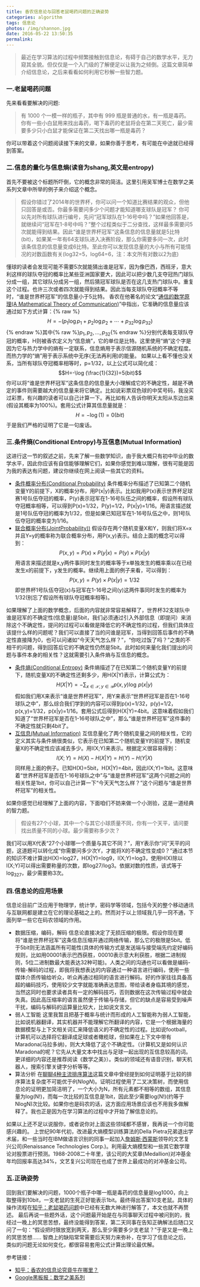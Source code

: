 ```yaml
---
title: 香农信息论与回答老鼠喝药问题的正确姿势
categories: algorithm
tags: 信息论
photos: /img/shannon.jpg
date: 2016-05-22 13:50:35
permalink:
---
```



> 最近在学习算法的过程中频繁接触到信息论，有碍于自己的数学水平，无力窥其全貌。但仅仅是一个入门级的了解便足以让我为之倾倒。这篇文章简单介绍信息论，之后来看看如何利用它秒解一些智力题。

### 一.老鼠喝药问题
先来看看要解决的问题:
> 有 1000 个一模一样的瓶子，其中有 999 瓶是普通的水，有一瓶是毒药。你有一些小白鼠用来找出毒药，喝下毒药的老鼠将会在第二天死亡，最少需要多少只小白鼠才能保证在第二天找出哪一瓶是毒药？

你可以带着这个问题阅读接下来的文章，如果你善于思考，有可能在中途就已经得到答案。
<!-- more -->
### 二.信息的量化与信息熵(读音为shang,英文是entropy)
首先不要被这个标题所吓倒，它的概念非常的简洁。这里引用吴军博士在数学之美系列文章中所举的例子来介绍这个概念。
> 假设你错过了2014年的世界杯，你可以问一个知道比赛结果的观众，但他只回答是或否。你最多需要问多少个问题才能知道哪支球队是冠军？
你可以先对所有球队进行编号，先问“冠军球队在1-16号中吗？”如果他回答是，就继续问“冠军在1-8号中吗？”整个过程类似于二分查找，这样最多需要问5次就能得到结果。因此“谁是世界杯冠军”这条信息的信息量就是5比特(bit)，如果某一年有64支球队进入决赛阶段，那么你需要多问一次，此时该条信息的信息量变成6比特。至此你可以发现信息量的大小与所有可能情况的对数函数有关(log32=5，log64=6，注：本文所有对数以2为底)

懂球的读者会发现可能不需要5次就能猜出谁是冠军，因为像巴西，西班牙，意大利这样的球队夺冠的概率比某些亚洲国家要大，因此可以把少数几支夺冠热门球队分成一组，其它球队分成另一组，然后猜冠军球队是否在这几支热门球队中。重复这个过程。也许三次或者四次就能得到结果。因此当每支球队夺冠概率不等时，“谁是世界杯冠军”的信息量小于5比特。
香农在他著名的论文“[通信的数学原理(A Mathematical Theory of Communication)](https://en.wikipedia.org/wiki/A_Mathematical_Theory_of_Communication)”中指出，它准确的信息量应该通过如下方式计算：{% raw %}$$ H=-(p_1\log p_1+p_2\log p_2+\cdots +p_{32}\log p_{32}) $${% endraw %}其中{% raw %}$p_1,p_2,\ldots ,p_{32}${% endraw %}分别代表每支球队夺冠的概率，H则被香农定义为“信息熵”，它的单位是比特。这里使用“熵”这个字是因为它与热力学中的熵有一定联系，信息熵用于表示信源随机系统的不确定程度。而热力学的“熵”用于表示系统中无序(无法再利用)的能量。
如果以上看不懂也没关系，当所有球队夺冠概率相等时，p=1/32，以上公式可以简化成：$$H=-\log (\frac{1}{32})=5(bit)$$你可以将“谁是世界杯冠军”这条信息的信息量大小理解成它的不确定性，越是不确定的事件则需要越大的信息量来将它确定。比如说彩票双色球的中奖号码，我没买过彩票，有兴趣的读者可以自己计算一下。再比如有人告诉你明天太阳从东边出来(假设其概率为100%)。套用公式计算其信息量就是：$$H=-\log (1)=0(bit)$$于是我们严格的证明了它是一句废话。

### 三.条件熵(Conditional Entropy)与互信息(Mutual Information)
这进行这一节的叙述之前，先来了解一些数学知识，由于我大概只有初中毕业的数学水平，因此你应该有自信能够理解它们，如果你感觉到难以理解，很有可能是因为我的表达有问题，建议你继续在网上阅读一些其它的资料。
- [条件概率分布(Conditional Probability)](https://zh.wikipedia.org/wiki/%E6%9D%A1%E4%BB%B6%E6%A6%82%E7%8E%87%E5%88%86%E5%B8%83)
	条件概率分布描述了已知第二个随机变量Y的前提下，X的概率分布，用P(x|y)表示。比如我用P(x)表示世界杯足球赛1号队伍夺冠的概率，P(y)表示冠军在1-16号队伍之间的概率，假设所有球队夺冠概率相等，可以得到P(x)=1/32，P(y)=1/2，P(x|y)=1/16。用语言描述就是1号队伍夺冠的概率为1/32，但是如果已知冠军在1-16号队伍之中，则1号队伍夺冠的概率变为1/16。
- [联合概率分布(JointProbability))](https://zh.wikipedia.org/wiki/%E8%81%94%E5%90%88%E5%88%86%E5%B8%83)
	假设存在两个随机变量X和Y，则我们将X=x并且Y=y的概率称为联合概率分布，用P(x,y)表示。结合上面的概念可以得到：$$P(x,y)=P(x)\times P(y|x)=P(y)\times P(x|y)$$用语言来描述就是x,y两件事同时发生的概率等于x单独发生的概率乘以在已经发生x的前提下，y发生的概率。继续用上面的例子来看，可以得到：$$P(x,y)=P(y)\times P(x|y)=1/32$$即世界杯1号队伍夺冠(x)与冠军在1-16号之间(y)这两件事同时发生的概率为1/32(别忘了假设所有球队夺冠概率相等)。

如果理解了上面的数学概念，后面的内容就非常容易解释了，世界杯32支球队中谁是冠军的不确定性(信息量)是5bit，我们必须通过引入外部信息（即提问）来消除这个不确定性，提问的过程可以看做是降低它的不确定性的过程，但我们具体应该提什么样的问题呢？我们可以直接了当的问谁是冠军，当得到回答后事件的不确定性直接降为0，也可以问诸如“今天天气怎么样？”，“你吃过饭了吗？”之类的不相干的问题，得到回答后它的不确定性仍然是5bit。此时如何来量化我们提出的问题与事件本身的相关性？这就需要引入条件熵与互信息的概念。
- [条件熵(Conditional Entropy)](https://zh.wikipedia.org/wiki/%E6%9D%A1%E4%BB%B6%E7%86%B5)
	条件熵描述了在已知第二个随机变量Y的前提下，随机变量X的不确定性还剩多少，用H(X|Y)表示，计算公式为：$$H(X|Y)=-\sum_{x\in\mathcal X, y\in\mathcal Y}p(x,y)\log\,p(x|y)$$假如我们用X来表示“谁是世界杯冠军”，用Y来表示“世界杯冠军是否在1-16号球队之中”，那么综合我们学到的内容可以得到p(x)=1/32，p(y)=1/2，p(x,y)=1/32，p(x|y)=1/16。套用公式后得到H(X|Y)=4bit。这意味着假如我们知道了“世界杯冠军是否在1-16号球队之中”，那么“谁是世界杯冠军”这件事的不确定性就只剩4bit了。
- [互信息(Mutual Information)](https://zh.wikipedia.org/wiki/%E4%BA%92%E4%BF%A1%E6%81%AF)
	互信息量化了两个随机变量之间的相关性，它的定义其实与条件熵很类似，它表示在已知第二个随机变量Y的前提下，随机变量X的不确定性应该减去多少。用I(X;Y)来表示。根据定义很容易得到：$$I(X;Y)=H(X)-H(X|Y)=H(Y)-H(Y|X)$$同样用上面的例子。已知H(X)=5bit，H(X|Y)=4bit，因此I(X;Y)=1bit。这意味着“世界杯冠军是否在1-16号球队之中”与“谁是世界杯冠军”这两个问题之间的相关性是1bit，你可以自己计算一下“今天天气怎么样？”这个问题与“谁是世界杯冠军”的相关性。

如果你感觉已经理解了上面的内容，下面咱们不妨来做一个小测验，这是一道经典的智力题。
> 假设有27个小球，其中一个与其它小球质量不同，你有一个天平，请问要找出质量不同的小球。最少需要称多少次？

我们可以用X代表“27个小球哪一个质量与其它不同？”，用Y表示你“问”天平的问题，这道题可以转化成“你需要问多少次Y，才能将X的不确定性变成0？”通过本节的知识不难计算出H(X)=log27，H(X|Y)=log9，I(X;Y)=log3，使用H(X)除以I(X;Y)可以得出需要称量的次数，即log27/log3。依据对数的性质，该式等于$\log _327$，最少需要称3次。
### 四.信息论的应用场景
信息论目前广泛应用于物理学，统计学，密码学等领域，包括今天的整个移动通讯与互联网都是建立在它的理论基础之上的。然而对于以上领域我几乎一窍不通，下面列举一些它在码农领域的作用。
- 数据压缩，编码，解码
	信息论直接决定了无损压缩的极限。假设你现在要将“谁是世界杯冠军”这条信息压缩并通过网络传输，那么它的极限是5bit。低于5bit则无法涵盖所有可能性(具体的传输方式是发送端与接受端先约定好编码规则，比如用00001表示巴西获胜，00010表示意大利获胜，根据二进制规则，5位二进制数最大能表达32种可能)。人类之间的沟通也可以看做是编码-传输-解码的过程，即我将我想表达的内容通过一种语言进行编码，使用一些媒体介质传输给听众，听众再通过相同的语言进行解码。好的作家往往具备高超的编码技巧，使用较少文字就能准确表达意图，带给读者身临其境的感觉，当然这同时也要求读者具有一定的解码技巧，否则数据在这次传输过程中就会失真。因此高压缩率的语言虽然便于传输与存储，但它的缺点是容易受到噪声干扰，编码与解码的运算量比较大，比如说文言文。
- 弱人工智能
	这里我暂且把基于概率与统计而形成的人工智能称为弱人工智能，比如说机器翻译，其实机器并不能理解它所翻译的内容，它是一个根据海量的数据模型与上下文相关词汇来降低语义的不确定性的过程。比如说football，计算机可以选择将它翻译成足球或者橄榄球，但如果在上下文中带有Maradona(马拉多纳)，则大大降低了这个不确定性。（计算机又是如何认识Maradona的呢？它先从大量文本中找出与足球一起出现的互信息较高的词。更详细的内容还是推荐阅读《数学之美》）。类似的领域还有语音识别，聊天机器人，搜索引擎关键字分析等等。
- 算法分析
	在[聊聊4种主流排序算法](http://localhost:4000/post/algorithm/%E8%81%8A%E8%81%8A4%E7%A7%8D%E4%B8%BB%E6%B5%81%E6%8E%92%E5%BA%8F%E7%AE%97%E6%B3%95-%E4%B8%8B/#二-最快的排序算法)这篇文章中曾经提到如何证明基于比较的排序算法复杂度不可能优于$\theta(NlogN)$。证明过程使用了二叉决策树，而使用信息论的证明更加简洁明了，一个大小为N，所有元素都不相等的数组，其信息量为log(N!)，而每一次比较的互信息是1bit，因此至少需要log(N!)(约等于NlogN)次比较。如果你也是码农的话，这方面应用场景应该也不用我多做解释了。我也正是因为在学习算法的过程中才开始了解信息论的。

如果以上还不足以说服你，或者说你对上面这些领域都不感冒，我再说一个你可能感兴趣的。
上世纪90年代初，改进最大熵模型训练算法的Della Pietra兄弟退出学术届，和一些当时在IBM做语言识别的同事一起加入[詹姆斯·西蒙斯](http://wiki.mbalib.com/wiki/%E8%A9%B9%E5%A7%86%E6%96%AF%C2%B7%E8%A5%BF%E8%92%99%E6%96%AF)领导的文艺复兴公司(Renaissance Technologies Corp.)。利用最大熵模型和一些其它数学理论对股票进行预测。1988-2008二十年里，该公司的大奖章(Medallion)对冲基金年均回报率高达34%，文艺复兴公司现在也成了世界上最成功的对冲基金公司。

### 五.正确姿势
回到我们要解决的问题，1000个瓶子中哪一瓶是毒药的信息量是log1000，向上取整得到10bit，一支老鼠的生死正好能表示1bit。最终得出答案10支老鼠。具体的操作流程在[知乎：老鼠喝药问题](https://www.zhihu.com/question/19676641)中已经有无数大神进行解答了，本文也就不再赘述。
最后再说一些题外话，这个问题最开始是在与同事聊天过程中被问到的，我经过一晚上的冥思苦想，最终没能得到答案，第二天同事在告知正确解法后随口又问了一句：“假设把时限放宽到两天，那么至少需要多少支老鼠？”于是又是一晚上的冥思苦想……
智商上的缺陷常常需要后天努力来弥补，在学习了信息论之后，类似的问题无论如何变化，都很容易套用公式计算出理论最优解。

参考链接：
- [知乎：香农的信息论究竟牛在哪里？](https://www.zhihu.com/question/27068465)
- [Google黑板报：数学之美系列](http://googlechinablog.blogspot.com/?q=%E6%95%B0%E5%AD%A6%E4%B9%8B%E7%BE%8E)
